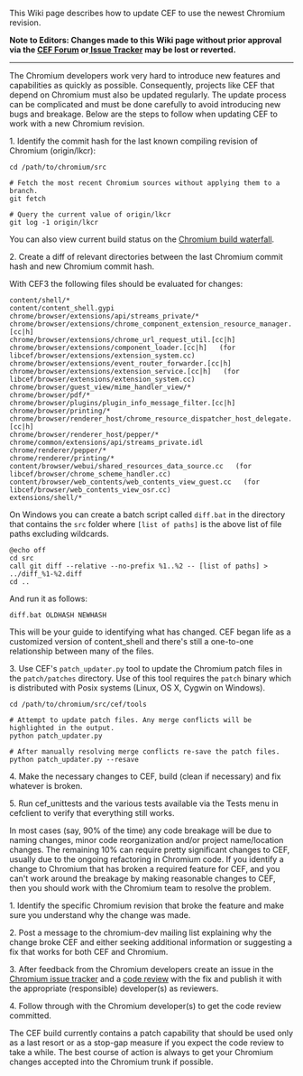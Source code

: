 This Wiki page describes how to update CEF to use the newest Chromium revision.

**Note to Editors: Changes made to this Wiki page without prior approval via the [CEF Forum](http://magpcss.org/ceforum/) or[ Issue Tracker](https://bitbucket.org/chromiumembedded/cef/issues?status=new&status=open) may be lost or reverted.**

***

The Chromium developers work very hard to introduce new features and capabilities as quickly as possible. Consequently, projects like CEF that depend on Chromium must also be updated regularly. The update process can be complicated and must be done carefully to avoid introducing new bugs and breakage. Below are the steps to follow when updating CEF to work with a new Chromium revision.

1\. Identify the commit hash for the last known compiling revision of Chromium (origin/lkcr):

```
cd /path/to/chromium/src

# Fetch the most recent Chromium sources without applying them to a branch.
git fetch

# Query the current value of origin/lkcr
git log -1 origin/lkcr
```

You can also view current build status on the [Chromium build waterfall](https://chromium-build.appspot.com/p/chromium/console).

2\. Create a diff of relevant directories between the last Chromium commit hash and new Chromium commit hash.

With CEF3 the following files should be evaluated for changes:

```
content/shell/*
content/content_shell.gypi
chrome/browser/extensions/api/streams_private/*
chrome/browser/extensions/chrome_component_extension_resource_manager.[cc|h]
chrome/browser/extensions/chrome_url_request_util.[cc|h]
chrome/browser/extensions/component_loader.[cc|h]   (for libcef/browser/extensions/extension_system.cc)
chrome/browser/extensions/event_router_forwarder.[cc|h]
chrome/browser/extensions/extension_service.[cc|h]   (for libcef/browser/extensions/extension_system.cc)
chrome/browser/guest_view/mime_handler_view/*
chrome/browser/pdf/*
chrome/browser/plugins/plugin_info_message_filter.[cc|h]
chrome/browser/printing/*
chrome/browser/renderer_host/chrome_resource_dispatcher_host_delegate.[cc|h]
chrome/browser/renderer_host/pepper/*
chrome/common/extensions/api/streams_private.idl
chrome/renderer/pepper/*
chrome/renderer/printing/*
content/browser/webui/shared_resources_data_source.cc   (for libcef/browser/chrome_scheme_handler.cc)
content/browser/web_contents/web_contents_view_guest.cc   (for libcef/browser/web_contents_view_osr.cc)
extensions/shell/*
```

On Windows you can create a batch script called `diff.bat` in the directory that contains the `src` folder where `[list of paths]` is the above list of file paths excluding wildcards.

```
@echo off
cd src
call git diff --relative --no-prefix %1..%2 -- [list of paths] > ../diff_%1-%2.diff
cd ..
```

And run it as follows:
```
diff.bat OLDHASH NEWHASH
```

This will be your guide to identifying what has changed. CEF began life as a customized version of content\_shell and there's still a one-to-one relationship between many of the files.

3\. Use CEF's `patch_updater.py` tool to update the Chromium patch files in the `patch/patches` directory. Use of this tool requires the `patch` binary which is distributed with Posix systems (Linux, OS X, Cygwin on Windows).

```
cd /path/to/chromium/src/cef/tools

# Attempt to update patch files. Any merge conflicts will be highlighted in the output.
python patch_updater.py

# After manually resolving merge conflicts re-save the patch files.
python patch_updater.py --resave
```

4\. Make the necessary changes to CEF, build (clean if necessary) and fix whatever is broken.

5\. Run cef\_unittests and the various tests available via the Tests menu in cefclient to verify that everything still works.

In most cases (say, 90% of the time) any code breakage will be due to naming changes, minor code reorganization and/or project name/location changes. The remaining 10% can require pretty significant changes to CEF, usually due to the ongoing refactoring in Chromium code. If you identify a change to Chromium that has broken a required feature for CEF, and you can't work around the breakage by making reasonable changes to CEF, then you should work with the Chromium team to resolve the problem.

1\. Identify the specific Chromium revision that broke the feature and make sure you understand why the change was made.

2\. Post a message to the chromium-dev mailing list explaining why the change broke CEF and either seeking additional information or suggesting a fix that works for both CEF and Chromium.

3\. After feedback from the Chromium developers create an issue in the [Chromium issue tracker](http://crbug.com) and a [code review](http://www.chromium.org/developers/contributing-code) with the fix and publish it with the appropriate (responsible) developer(s) as reviewers.

4\. Follow through with the Chromium developer(s) to get the code review committed.

The CEF build currently contains a patch capability that should be used only as a last resort or as a stop-gap measure if you expect the code review to take a while. The best course of action is always to get your Chromium changes accepted into the Chromium trunk if possible.


